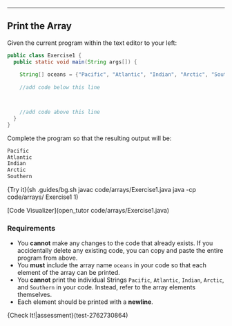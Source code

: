 ---

## Print the Array
Given the current program within the text editor to your left:
```java
public class Exercise1 {
  public static void main(String args[]) {
    
    String[] oceans = {"Pacific", "Atlantic", "Indian", "Arctic", "Southern"};
    
    //add code below this line



    //add code above this line
  }
}
```

Complete the program so that the resulting output will be:

```java
Pacific
Atlantic
Indian
Arctic
Southern
```

{Try it}(sh .guides/bg.sh javac code/arrays/Exercise1.java java -cp code/arrays/ Exercise1 1)

[Code Visualizer](open_tutor code/arrays/Exercise1.java)

### Requirements
* You **cannot** make any changes to the code that already exists. If you accidentally delete any existing code, you can copy and paste the entire program from above.
* You **must** include the array name `oceans` in your code so that each element of the array can be printed.
* You **cannot** print the individual Strings `Pacific`, `Atlantic`, `Indian`, `Arctic`, and `Southern` in your code. Instead, refer to the array elements themselves.
* Each element should be printed with a **newline**.

{Check It!|assessment}(test-2762730864)
